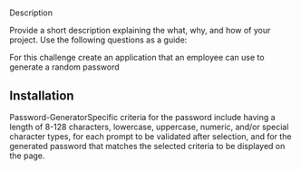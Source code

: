 # 
Description

Provide a short description explaining the what, why, and how of your project. Use the following questions as a guide:

For this challenge create an application that an employee can use to generate a random password 


## Installation

Password-GeneratorSpecific criteria for the password include having a length of 8-128 characters, lowercase, uppercase, numeric, and/or special character types, for each prompt to be validated after selection, and for the generated password that matches the selected criteria to be displayed on the page. 